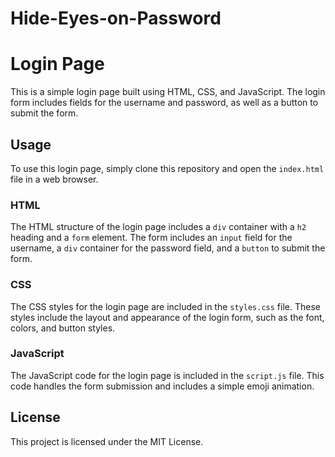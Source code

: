 # Hide-Eyes-on-Password

# Login Page

This is a simple login page built using HTML, CSS, and JavaScript. The login form includes fields for the username and password, as well as a button to submit the form.


## Usage

To use this login page, simply clone this repository and open the `index.html` file in a web browser.

### HTML

The HTML structure of the login page includes a `div` container with a `h2` heading and a `form` element. The form includes an `input` field for the username, a `div` container for the password field, and a `button` to submit the form.

### CSS

The CSS styles for the login page are included in the `styles.css` file. These styles include the layout and appearance of the login form, such as the font, colors, and button styles.

### JavaScript

The JavaScript code for the login page is included in the `script.js` file. This code handles the form submission and includes a simple emoji animation.

## License

This project is licensed under the MIT License.
